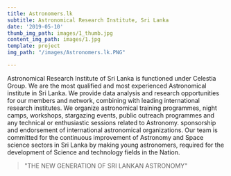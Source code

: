 ```yaml
---
title: Astronomers.lk
subtitle: Astronomical Research Institute, Sri Lanka
date: '2019-05-10'
thumb_img_path: images/1_thumb.jpg
content_img_path: images/1.jpg
template: project
img_path: "/images/Astronomers.lk.PNG"

---
```

Astronomical Research Institute of Sri Lanka is functioned under Celestia Group. We are the most qualified and most experienced Astronomical institute in Sri Lanka. We provide data analysis and research opportunities for our members and network, combining with leading international research institutes. We organize astronomical training programmes, night camps, workshops, stargazing events, public outreach programmes and any technical or enthusiastic sessions related to Astronomy. sponsorship and endorsement of international astronomical organizations. Our team is committed for the continuous improvement of Astronomy and Space science sectors in Sri Lanka by making young astronomers, required for the development of Science and technology fields in the Nation.

> "THE NEW GENERATION OF SRI LANKAN ASTRONOMY"